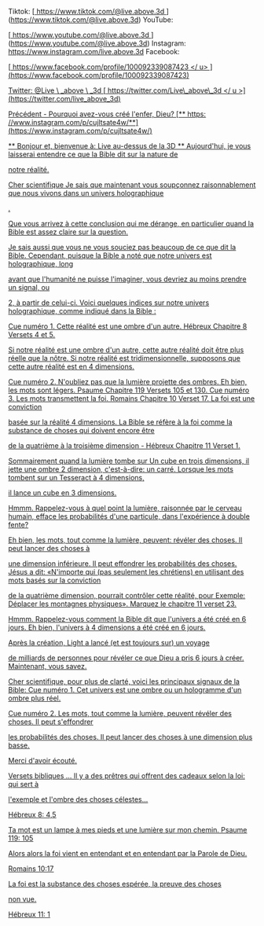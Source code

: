 Tiktok:
[<u> https://www.tiktok.com/@live.above.3d </u>] (https://www.tiktok.com/@live.above.3d)   YouTube:

[<u> https://www.youtube.com/@live.above.3d </u>] (https://www.youtube.com/@live.above.3d)   Instagram: <https://www.instagram.com/live.above.3d>
Facebook:

[<u> https://www.facebook.com/profile/100092339087423 </ u> ] (https://www.facebook.com/profile/100092339087423)

Twitter: @Live \ _above \ _3d
[<u> https://twitter.com/Live\_above\_3d </ u >] (https://twitter.com/live_above_3d)

Précédent - Pourquoi avez-vous créé l'enfer, Dieu?
[** https: //www.instagram.com/p/cujltsate4w/**] (https://www.instagram.com/p/cujltsate4w/)

** Bonjour et, bienvenue à: Live au-dessus de la 3D **
Aujourd'hui, je vous laisserai entendre ce que la Bible dit sur la nature de

notre réalité.

Cher scientifique
Je sais que maintenant vous soupçonnez raisonnablement que nous vivons dans un univers holographique

.

Que vous arrivez à cette conclusion qui me dérange, en particulier
quand la Bible est assez claire sur la question.

Je sais aussi que vous ne vous souciez pas beaucoup de ce que dit la Bible.
Cependant, puisque la Bible a noté que notre univers est holographique, long

avant que l'humanité ne puisse l'imaginer, vous devriez au moins prendre un signal, ou

2, à partir de celui-ci.
Voici quelques indices sur notre univers holographique, comme indiqué dans la Bible
:

Cue numéro 1. Cette réalité est une ombre d'un autre. Hébreux Chapitre 8
Versets 4 et 5.

Si notre réalité est une ombre d'un autre, cette autre réalité doit être plus
réelle que la nôtre. Si notre réalité est tridimensionnelle, supposons que cette autre réalité est en 4 dimensions.

Cue numéro 2. N'oubliez pas que la lumière projette des ombres. Eh bien, les mots sont légers. Psaume
Chapitre 119 Versets 105 et 130.
Cue numéro 3. Les mots transmettent la foi. Romains Chapitre 10 Verset 17. La foi est une conviction

basée sur la réalité 4 dimensions.
La Bible se réfère à la foi comme la substance de choses qui doivent encore être

de la quatrième à la troisième dimension - Hébreux Chapitre 11 Verset
1.

Sommairement
quand la lumière tombe sur Un cube en trois dimensions, il jette une ombre
2 dimension, c'est-à-dire: un carré. Lorsque les mots tombent sur un Tesseract à 4 dimensions,

il lance un cube en 3 dimensions.

Hmmm.
Rappelez-vous à quel point la lumière, raisonnée par le cerveau humain, efface les probabilités
d'une particule, dans l'expérience à double fente?

Eh bien, les mots, tout comme la lumière, peuvent: révéler des choses. Il peut lancer des choses à

une dimension inférieure. Il peut effondrer les probabilités des choses.
Jésus a dit: «N'importe qui (pas seulement les chrétiens) en utilisant des mots basés sur la conviction

de la quatrième dimension, pourrait contrôler cette réalité, pour
Exemple: Déplacer les montagnes physiques». Marquez le chapitre 11 verset 23.

Hmmm.
Rappelez-vous comment la Bible dit que l'univers a été créé en 6 jours. Eh bien,
l'univers à 4 dimensions a été créé en 6 jours.

Après la création, Light a lancé (et est toujours sur) un voyage

de milliards de personnes pour révéler ce que Dieu a pris 6 jours à créer.
Maintenant, vous savez.

Cher scientifique, pour plus de clarté, voici les principaux signaux de la Bible:
Cue numéro 1. Cet univers est une ombre ou un hologramme d'un ombre plus réel.

Cue numéro 2. Les mots, tout comme la lumière, peuvent révéler des choses. Il peut s'effondrer

les probabilités des choses. Il peut lancer des choses à une dimension plus basse.

Merci d'avoir écouté.

Versets bibliques
… Il y a des prêtres qui offrent des cadeaux selon la loi: qui sert à

l'exemple et l'ombre des choses célestes…

Hébreux 8: 4,5

Ta mot est un lampe à mes pieds et une lumière sur mon chemin.
Psaume 119: 105

Alors alors la foi vient en entendant et en entendant par la Parole de Dieu.

Romains 10:17

La foi est la substance des choses espérée, la preuve des choses

non vue.

Hébreux 11: 1

